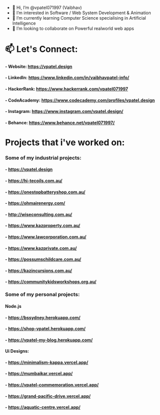 - 👋 Hi, I’m @vpatel071997 (Vaibhav)
- 👀 I’m interested in Software / Web System Development & Animation
- 🌱 I’m currently learning Computer Science specialising in Artificial Intelligence
- 💞️ I’m looking to collaborate on Powerful realworld web apps

# 📫 Let's Connect:

#### - Website:      https://vpatel.design

#### - LinkedIn:     https://www.linkedin.com/in/vaibhavpatel-info/
#### - HackerRank:   https://www.hackerrank.com/vpatel071997
#### - CodeAcademy:  https://www.codecademy.com/profiles/vpatel.design

#### - Instagram:    https://www.instagram.com/vpatel.design/
#### - Behance:      https://www.behance.net/vpatel071997/

<!---
vpatel071997/vpatel071997 is a ✨ special ✨ repository because its `README.md` (this file) appears on your GitHub profile.
You can click the Preview link to take a look at your changes.
--->

# Projects that i've worked on:

### Some of my industrial projects:
#### - https://vpatel.design
#### - https://hi-tecoils.com.au/
#### - https://onestopbatteryshop.com.au/
#### - https://ohmairenergy.com/
#### - http://wiseconsulting.com.au/
#### - https://www.kazproperty.com.au/
#### - https://www.lawcorporation.com.au/
#### - https://www.kazprivate.com.au/
#### - https://possumschildcare.com.au/
#### - https://kazincursions.com.au/
#### - https://communitykidsworkshops.org.au/

### Some of my personal projects:
#### Node.js
#### - https://bssydney.herokuapp.com/
#### - https://shop-vpatel.herokuapp.com/
#### - https://vpatel-my-blog.herokuapp.com/

#### Ui Designs:
#### - https://minimalism-kappa.vercel.app/
#### - https://mumbaikar.vercel.app/
#### - https://vpatel-commemoration.vercel.app/
#### - https://grand-pacific-drive.vercel.app/
#### - https://aquatic-centre.vercel.app/

